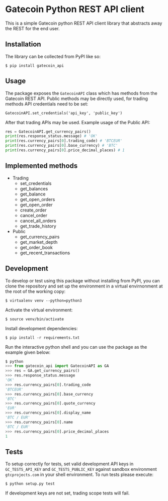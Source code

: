 # Gatecoin Python REST API client

This is a simple Gatecoin python REST API client library that abstracts away the REST for the end user.

## Installation

The library can be collected from PyPI like so:

`$ pip install gatecoin_api`

## Usage

The package exposes the `GatecoinAPI` class which has methods from the Gatecoin REST API. Public methods may be directly used, for trading methods API credentials need to be set:

`GatecoinAPI.set_credentials('api_key', 'public_key')`

After that trading APIs may be used. Example usage of the Public API:

```python
res = GatecoinAPI.get_currency_pairs()
print(res.response_status.message) # 'OK'
print(res.currency_pairs[0].trading_code) # 'BTCEUR'
print(res.currency_pairs[0].base_currency) # 'BTC'
print(res.currency_pairs[0].price_decimal_places) # 1
```

## Implemented methods
- Trading
  - set_credentials
  - get_balances
  - get_balance
  - get_open_orders
  - get_open_order
  - create_order
  - cancel_order
  - cancel_all_orders
  - get_trade_history
- Public
  - get_currency_pairs
  - get_market_depth
  - get_order_book
  - get_recent_transactions

## Development

To develop or test using this package without installing from PyPI, you can clone the repository and set up the environment in a virtual envirnonment at the root of the working copy:

`$ virtualenv venv --python=python3`

Activate the virtual environment:

`$ source venv/bin/activate`

Install development dependencies:

`$ pip install -r requirements.txt`

Run the interactive python shell and you can use the package as the example given below:

```python
$ python
>>> from gatecoin_api import GatecoinAPI as GA
>>> res = GA.get_currency_pairs()
>>> res.response_status.message
'OK'
>>> res.currency_pairs[0].trading_code
'BTCEUR'
>>> res.currency_pairs[0].base_currency
'BTC'
>>> res.currency_pairs[0].quote_currency
'EUR'
>>> res.currency_pairs[0].display_name
'BTC / EUR'
>>> res.currency_pairs[0].name
'BTC / EUR'
>>> res.currency_pairs[0].price_decimal_places
1
```

## Tests

To setup correctly for tests, set valid development API keys in `GC_TESTS_API_KEY` and `GC_TESTS_PUBLIC_KEY` against sandbox environment `gtcprojects.com` in your shell environment. To run tests please execute:

`$ python setup.py test`

If development keys are not set, trading scope tests will fail.